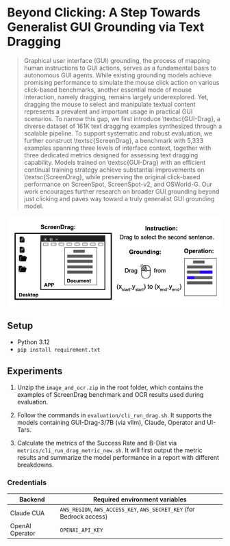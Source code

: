 # Beyond Clicking: A Step Towards Generalist GUI Grounding via Text Dragging


> Graphical user interface (GUI) grounding, the process of mapping human instructions to GUI actions, serves as a fundamental basis to autonomous GUI agents. While existing grounding models achieve promising performance to simulate the mouse click action on various click-based benchmarks, another essential mode of mouse interaction, namely dragging, remains largely underexplored. Yet, dragging the mouse to select and manipulate textual content represents a prevalent and important usage in practical GUI scenarios. To narrow this gap, we first introduce \textsc{GUI-Drag}, a diverse dataset of 161K text dragging examples synthesized through a scalable pipeline. To support systematic and robust evaluation, we further construct \textsc{ScreenDrag}, a benchmark with 5,333 examples spanning three levels of interface context, together with three dedicated metrics designed for assessing text dragging capability. Models trained on \textsc{GUI-Drag} with an efficient continual training strategy achieve substantial improvements on \textsc{ScreenDrag}, while preserving the original click-based performance on ScreenSpot, ScreenSpot-v2, and OSWorld-G. Our work encourages further research on broader GUI grounding beyond just clicking and paves way toward a truly generalist GUI grounding model.

![GUI-Drag Dataset Overview](assets/GUI_Drag.png)



## Setup

- Python 3.12
- `pip install requirement.txt`



## Experiments

1. Unzip the `image_and_ocr.zip` in the root folder, which contains the examples of ScreenDrag benchmark and OCR results used during evaluation.

2. Follow the commands in `evaluation/cli_run_drag.sh`. It supports the models containing GUI-Drag-3/7B (via vllm), Claude, Operator and UI-Tars.

3. Calculate the metrics of the Success Rate and B-Dist via `metrics/cli_run_drag_metric_new.sh`. It will first output the metric results and summarize the model performance in a report with different breakdowns.


### Credentials

| Backend | Required environment variables |
| --- | --- |
| Claude CUA | `AWS_REGION`, `AWS_ACCESS_KEY`, `AWS_SECRET_KEY` (for Bedrock access) |
| OpenAI Operator | `OPENAI_API_KEY` |

